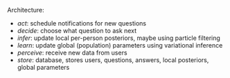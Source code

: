 Architecture:

- *act*: schedule notifications for new questions
- *decide*: choose what question to ask next
- *infer*: update local per-person posteriors, maybe using particle filtering
- *learn*: update global (population) parameters using variational inference
- *perceive*: receive new data from users
- *store*: database, stores users, questions, answers, local posteriors, global parameters
